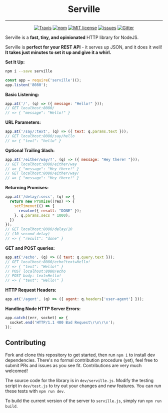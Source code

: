 <h1 align="center">Serville</h1>

---

<p align="center">
  <a href="https://travis-ci.org/emctague/serville"><img src="https://img.shields.io/travis/emctague/serville.svg?style=flat-square" alt="Travis"></a>
  <a href="https://www.npmjs.com/package/serville"><img src="https://img.shields.io/npm/v/serville.svg?style=flat-square" alt="npm"></a>
  <a href="https://spdx.org/licenses/MIT"><img src="https://img.shields.io/npm/l/serville.svg?style=flat-square" alt="MIT license"></a>
  <a href="https://github.com/emctague/serville/issues"><img src="https://img.shields.io/github/issues-raw/emctague/serville.svg?style=flat-square" alt="issues"></a>
  <a href="https://gitter.im/_serville"><img src="https://img.shields.io/gitter/room/_serville/serville.svg?style=flat-square" alt="Gitter"></a>
</p>

Serville is a **fast, tiny, and opinionated** HTTP library for NodeJS.

Serville is **perfect for your REST API** - it serves up JSON, and it does it
well! **It takes just minutes to set it up and give it a whirl.**

**Set It Up:**

```sh
npm i --save serville
```

```js
const app = require('serville')();
app.listen('8080');
```

**Basic Listening:**

```js
app.at('/', (q) => ({ message: "Hello!" }));
// GET localhost:8080/
// => { "message": "Hello!" }
```

**URL Parameters:**

```js
app.at('/say/:text', (q) => ({ text: q.params.text }));
// GET localhost:8080/say/hello
// => { "text": "hello" }
```

**Optional Trailing Slash:**

```js
app.at('/either/way/?', (q) => ({ message: "Hey there! "}));
// GET localhost:8080/either/way
// => { "message": "Hey there!" }
// GET localhost:8080/either/way/
// => { "message": "Hey there!" }
```

**Returning Promises:**

```js
app.at('/delay/:secs', (q) => {
  return new Promise((res) => {
    setTimeout(() => {
      resolve({ result: "DONE" });
    }, q.params.secs * 1000);
  })
});
// GET localhost:8080/delay/10
// (10 second delay)
// => { "result": "done" }
```

**GET and POST queries:**

```js
app.at('/echo', (q) => ({ text: q.query.text }));
// GET localhost:8080/echo?text=Hello!
// => { "text": "Hello!" }
// POST localhost:8080/echo
// POST body: text=Hello!
// => { "text": "Hello!" }
```

**HTTP Request Headers:**
```js
app.at('/agent', (q) => ({ agent: q.headers['user-agent'] }));
```

**Handling Node HTTP Server Errors:**
```js
app.catch((err, socket) => {
  socket.end('HTTP/1.1 400 Bad Request\r\n\r\n');
});
```

## Contributing

Fork and clone this repository to get started, then run `npm i` to install dev
dependencies.
There's no formal contribution procedure (yet), feel free to submit PRs and issues as you see
fit. Contributions are very much welcomed!

The source code for the library is in `dev/serville.js`.
Modify the testing script in `dev/test.js` to try out your changes and new
features. You can run these tests with `npm run dev`.

To build the current version of the server to `serville.js`, simply run `npm run build`.
